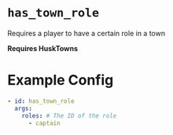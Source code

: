 # `has_town_role`

Requires a player to have a certain role in a town

**Requires HuskTowns**
# Example Config
```yaml
- id: has_town_role
  args:
    roles: # The ID of the role
      - captain
```
